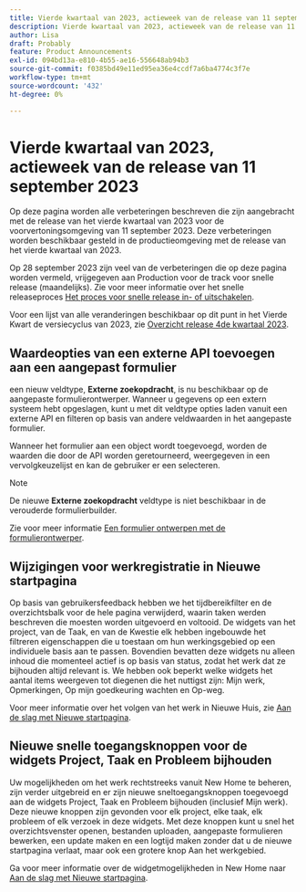 ```yaml
---
title: Vierde kwartaal van 2023, actieweek van de release van 11 september 2023
description: Vierde kwartaal van 2023, actieweek van de release van 11 september 2023
author: Lisa
draft: Probably
feature: Product Announcements
exl-id: 094bd13a-e810-4b55-ae16-556648ab94b3
source-git-commit: f0385bd49e11ed95ea36e4ccdf7a6ba4774c3f7e
workflow-type: tm+mt
source-wordcount: '432'
ht-degree: 0%

---
```


# Vierde kwartaal van 2023, actieweek van de release van 11 september 2023

Op deze pagina worden alle verbeteringen beschreven die zijn aangebracht met de release van het vierde kwartaal van 2023 voor de voorvertoningsomgeving van 11 september 2023. Deze verbeteringen worden beschikbaar gesteld in de productieomgeving met de release van het vierde kwartaal van 2023.

Op 28 september 2023 zijn veel van de verbeteringen die op deze pagina worden vermeld, vrijgegeven aan Production voor de track voor snelle release (maandelijks). Zie voor meer informatie over het snelle releaseproces [Het proces voor snelle release in- of uitschakelen](/help/quicksilver/administration-and-setup/set-up-workfront/configure-system-defaults/enable-fast-release-process.md).

Voor een lijst van alle veranderingen beschikbaar op dit punt in het Vierde Kwart de versiecyclus van 2023, zie [Overzicht release 4de kwartaal 2023](/help/quicksilver/product-announcements/product-releases/23-q4-release-activity/23-q4-release-overview.md).

## Waardeopties van een externe API toevoegen aan een aangepast formulier

een nieuw veldtype, **Externe zoekopdracht**, is nu beschikbaar op de aangepaste formulierontwerper. Wanneer u gegevens op een extern systeem hebt opgeslagen, kunt u met dit veldtype opties laden vanuit een externe API en filteren op basis van andere veldwaarden in het aangepaste formulier.

Wanneer het formulier aan een object wordt toegevoegd, worden de waarden die door de API worden geretourneerd, weergegeven in een vervolgkeuzelijst en kan de gebruiker er een selecteren.

>[!NOTE]
>
>De nieuwe **Externe zoekopdracht** veldtype is niet beschikbaar in de verouderde formulierbuilder.

Zie voor meer informatie [Een formulier ontwerpen met de formulierontwerper](/help/quicksilver/administration-and-setup/customize-workfront/create-manage-custom-forms/form-designer/design-a-form/design-a-form.md).

## Wijzigingen voor werkregistratie in Nieuwe startpagina

Op basis van gebruikersfeedback hebben we het tijdbereikfilter en de overzichtsbalk voor de hele pagina verwijderd, waarin taken werden beschreven die moesten worden uitgevoerd en voltooid. De widgets van het project, van de Taak, en van de Kwestie elk hebben ingebouwde het filtreren eigenschappen die u toestaan om hun werkingsgebied op een individuele basis aan te passen. Bovendien bevatten deze widgets nu alleen inhoud die momenteel actief is op basis van status, zodat het werk dat ze bijhouden altijd relevant is. We hebben ook beperkt welke widgets het aantal items weergeven tot diegenen die het nuttigst zijn: Mijn werk, Opmerkingen, Op mijn goedkeuring wachten en Op-weg.

Voor meer informatie over het volgen van het werk in Nieuwe Huis, zie [Aan de slag met Nieuwe startpagina](/help/quicksilver/workfront-basics/using-home/new-home/get-started-with-new-home.md).

## Nieuwe snelle toegangsknoppen voor de widgets Project, Taak en Probleem bijhouden

Uw mogelijkheden om het werk rechtstreeks vanuit New Home te beheren, zijn verder uitgebreid en er zijn nieuwe sneltoegangsknoppen toegevoegd aan de widgets Project, Taak en Probleem bijhouden (inclusief Mijn werk). Deze nieuwe knoppen zijn gevonden voor elk project, elke taak, elk probleem of elk verzoek in deze widgets. Met deze knoppen kunt u snel het overzichtsvenster openen, bestanden uploaden, aangepaste formulieren bewerken, een update maken en een logtijd maken zonder dat u de nieuwe startpagina verlaat, maar ook een grotere knop Aan het werkgebied.

Ga voor meer informatie over de widgetmogelijkheden in New Home naar [Aan de slag met Nieuwe startpagina](/help/quicksilver/workfront-basics/using-home/new-home/get-started-with-new-home.md).

